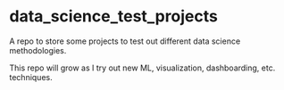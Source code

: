 # data_science_test_projects
A repo to store some projects to test out different data science methodologies.

This repo will grow as I try out new ML, visualization, dashboarding, etc. techniques.
